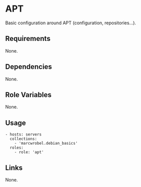 # APT

Basic configuration around APT (configuration, repositories...).

## Requirements

None.

## Dependencies

None.

## Role Variables

None.

## Usage

    - hosts: servers
      collections:
        - 'marcwrobel.debian_basics'
      roles:
        - role: 'apt'

## Links

None.
